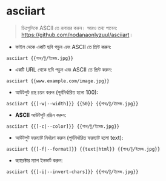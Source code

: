 # asciiart

> চিত্রগুলিকে ASCII তে রূপান্তর করুন।
> আরও তথ্য পাবেন: <https://github.com/nodanaonlyzuul/asciiart>।

- ফাইল থেকে একটি ছবি পড়ুন এবং ASCII তে প্রিন্ট করুন:

`asciiart {{পাথ/টু/ইমেজ.jpg}}`

- একটি URL থেকে ছবি পড়ুন এবং ASCII তে প্রিন্ট করুন:

`asciiart {{www.example.com/image.jpg}}`

- আউটপুট প্রস্থ চয়ন করুন (পূর্বনির্ধারিত হলো 100):

`asciiart {{[-w|--width]}} {{50}} {{পাথ/টু/ইমেজ.jpg}}`

- **ASCII** আউটপুট রঙিন করুন:

`asciiart {{[-c|--color]}} {{পাথ/টু/ইমেজ.jpg}}`

- আউটপুট ফরম্যাট নির্ধারণ করুন (পূর্বনির্ধারিত ফরম্যাট হলো text):

`asciiart {{[-f|--format]}} {{text|html}} {{পাথ/টু/ইমেজ.jpg}}`

- ক্যারেক্টার ম্যাপ ইনভার্ট করুন:

`asciiart {{[-i|--invert-chars]}} {{পাথ/টু/ইমেজ.jpg}}`